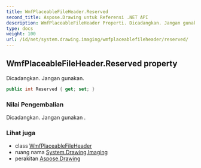 ```yaml
---
title: WmfPlaceableFileHeader.Reserved
second_title: Aspose.Drawing untuk Referensi .NET API
description: WmfPlaceableFileHeader Properti. Dicadangkan. Jangan gunakan.
type: docs
weight: 100
url: /id/net/system.drawing.imaging/wmfplaceablefileheader/reserved/
---
```

## WmfPlaceableFileHeader.Reserved property

Dicadangkan. Jangan gunakan.

```csharp
public int Reserved { get; set; }
```

### Nilai Pengembalian

Dicadangkan. Jangan gunakan .

### Lihat juga

* class [WmfPlaceableFileHeader](../)
* ruang nama [System.Drawing.Imaging](../../wmfplaceablefileheader/)
* perakitan [Aspose.Drawing](../../../)


